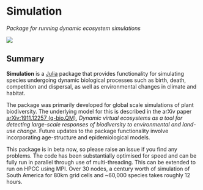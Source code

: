 # Simulation

*Package for running dynamic ecosystem simulations*

![](test/examples/Simulation.gif)

## Summary

**Simulation** is a [Julia](http://www.julialang.org) package that
provides functionality for simulating species undergoing dynamic
biological processes such as birth, death, competition and dispersal, as well as
environmental changes in climate and habitat.

The package was primarily developed for global scale simulations of
plant biodiversity. The underlying model for this is described in the arXiv
paper [arXiv:1911.12257 (q-bio.QM)][paper-url],
*Dynamic virtual ecosystems as a tool for detecting large-scale
responses of biodiversity to environmental and land-use change*.
Future updates to the package functionality involve incorporating
age-structure and epidemiological models.

This package is in beta now, so please raise an issue if you find any
problems. The code has been substantially optimised for speed and can be fully
run in parallel through use of multi-threading. This can be extended to run
on HPCC using MPI. Over 30 nodes, a century worth of simulation of
South America for 80km grid cells and ~60,000 species takes roughly 12 hours.

[paper-url]: https://arxiv.org/abs/1911.12257
